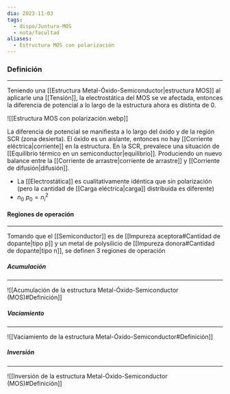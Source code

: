 ```yaml
---
dia: 2023-11-03
tags:
  - dispo/Juntura-MOS
  - nota/facultad
aliases:
  - Estructura MOS con polarización
---
```

### Definición
---
Teniendo una [[Estructura Metal-Óxido-Semiconductor|estructura MOS]] al aplicarle una [[Tensión]], la electrostática del MOS se ve afectada, entonces la diferencia de potencial a lo largo de la estructura ahora es distinta de $0$.

![[Estructura  MOS con polarización.webp]]

La diferencia de potencial se manifiesta a lo largo del óxido y de la región SCR (zona desierta). El óxido es un aislante, entonces no hay [[Corriente eléctrica|corriente]] en la estructura. En la SCR, prevalece una situación de [[Equilibrio térmico en un semiconductor|equilibrio]]. Produciendo un nuevo balance entre la [[Corriente de arrastre|corriente de arrastre]] y [[Corriente de difusión|difusión]].
* La [[Electrostática]] es cualitativamente idéntica que sin polarización (pero la cantidad de [[Carga eléctrica|carga]] distribuida es diferente)
* $n_0 ~ p_0 = n_i^2$

#### Regiones de operación
---
Tomando que el [[Semiconductor]] es de [[Impureza aceptora#Cantidad de dopante|tipo p]] y un metal de polysilicio de [[Impureza donora#Cantidad de dopante|tipo n]], se definen 3 regiones de operación

##### Acumulación
---
![[Acumulación de la estructura Metal-Óxido-Semiconductor (MOS)#Definición]]

##### Vaciamiento
---
![[Vaciamiento de la estructura Metal-Óxido-Semiconductor#Definición]]

##### Inversión
---
![[Inversión de la estructura Metal-Óxido-Semiconductor (MOS)#Definición]]